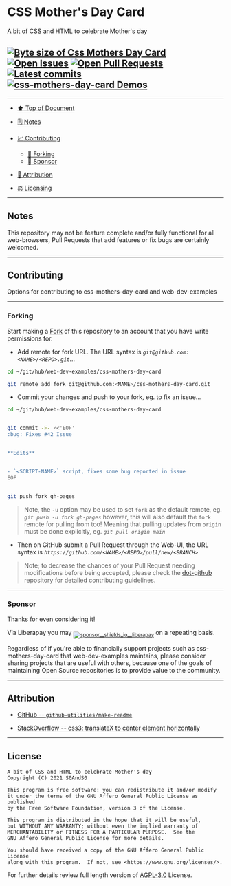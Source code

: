 # CSS Mother's Day Card
[heading__top]:
  #css-mothers-day-card
  "&#x2B06; A bit of CSS and HTML to celebrate Mother's day"


A bit of CSS and HTML to celebrate Mother's day


## [![Byte size of Css Mothers Day Card][badge__gh_pages__css_mothers_day_card__source_code]][css_mothers_day_card__gh_pages__source_code] [![Open Issues][badge__issues__css_mothers_day_card]][issues__css_mothers_day_card] [![Open Pull Requests][badge__pull_requests__css_mothers_day_card]][pull_requests__css_mothers_day_card] [![Latest commits][badge__commits__css_mothers_day_card__gh_pages]][commits__css_mothers_day_card__gh_pages] [![css-mothers-day-card Demos][badge__gh_pages__css_mothers_day_card]][gh_pages__css_mothers_day_card]


---


- [:arrow_up: Top of Document][heading__top]

- [&#x1F5D2; Notes][heading__notes]

- [:chart_with_upwards_trend: Contributing][heading__contributing]

  - [:trident: Forking][heading__forking]
  - [:currency_exchange: Sponsor][heading__sponsor]


- [:card_index: Attribution][heading__attribution]

- [:balance_scale: Licensing][heading__license]


---



## Notes
[heading__notes]:
  #notes
  "&#x1F5D2; Additional things to keep in mind when developing"


This repository may not be feature complete and/or fully functional for all web-browsers, Pull Requests that add features or fix bugs are certainly welcomed.



______


## Contributing
[heading__contributing]:
  #contributing
  "&#x1F4C8; Options for contributing to css-mothers-day-card and web-dev-examples"


Options for contributing to css-mothers-day-card and web-dev-examples


---


### Forking
[heading__forking]:
  #forking
  "&#x1F531; Tips for forking css-mothers-day-card"


Start making a [Fork][css_mothers_day_card__fork_it] of this repository to an account that you have write permissions for.


- Add remote for fork URL. The URL syntax is _`git@github.com:<NAME>/<REPO>.git`_...


```Bash
cd ~/git/hub/web-dev-examples/css-mothers-day-card

git remote add fork git@github.com:<NAME>/css-mothers-day-card.git
```


- Commit your changes and push to your fork, eg. to fix an issue...


```Bash
cd ~/git/hub/web-dev-examples/css-mothers-day-card


git commit -F- <<'EOF'
:bug: Fixes #42 Issue


**Edits**


- `<SCRIPT-NAME>` script, fixes some bug reported in issue
EOF


git push fork gh-pages
```


> Note, the `-u` option may be used to set `fork` as the default remote, eg. _`git push -u fork gh-pages`_ however, this will also default the `fork` remote for pulling from too! Meaning that pulling updates from `origin` must be done explicitly, eg. _`git pull origin main`_


- Then on GitHub submit a Pull Request through the Web-UI, the URL syntax is _`https://github.com/<NAME>/<REPO>/pull/new/<BRANCH>`_


> Note; to decrease the chances of your Pull Request needing modifications before being accepted, please check the [dot-github](https://github.com/web-dev-examples/.github) repository for detailed contributing guidelines.


---


### Sponsor
  [heading__sponsor]:
  #sponsor
  "&#x1F4B1; Methods for financially supporting web-dev-examples that maintains css-mothers-day-card"


Thanks for even considering it!


Via Liberapay you may <sub>[![sponsor__shields_io__liberapay]][sponsor__link__liberapay]</sub> on a repeating basis.


Regardless of if you're able to financially support projects such as css-mothers-day-card that web-dev-examples maintains, please consider sharing projects that are useful with others, because one of the goals of maintaining Open Source repositories is to provide value to the community.


______


## Attribution
[heading__attribution]:
  #attribution
  "&#x1F4C7; Resources that where helpful in building this project so far."


- [GitHub -- `github-utilities/make-readme`](https://github.com/github-utilities/make-readme)

- [StackOverflow -- css3: translateX to center element horizontally](https://stackoverflow.com/questions/20538718/)


______


## License
[heading__license]:
  #license
  "&#x2696; Legal side of Open Source"


```
A bit of CSS and HTML to celebrate Mother's day
Copyright (C) 2021 S0AndS0

This program is free software: you can redistribute it and/or modify
it under the terms of the GNU Affero General Public License as published
by the Free Software Foundation, version 3 of the License.

This program is distributed in the hope that it will be useful,
but WITHOUT ANY WARRANTY; without even the implied warranty of
MERCHANTABILITY or FITNESS FOR A PARTICULAR PURPOSE.  See the
GNU Affero General Public License for more details.

You should have received a copy of the GNU Affero General Public License
along with this program.  If not, see <https://www.gnu.org/licenses/>.
```


For further details review full length version of [AGPL-3.0][branch__current__license] License.



[branch__current__license]:
  /LICENSE
  "&#x2696; Full length version of AGPL-3.0 License"


[badge__commits__css_mothers_day_card__gh_pages]:
  https://img.shields.io/github/last-commit/web-dev-examples/css-mothers-day-card/gh-pages.svg

[commits__css_mothers_day_card__gh_pages]:
  https://github.com/web-dev-examples/css-mothers-day-card/commits/gh-pages
  "&#x1F4DD; History of changes on this branch"


[css_mothers_day_card__community]:
  https://github.com/web-dev-examples/css-mothers-day-card/community
  "&#x1F331; Dedicated to functioning code"

[css_mothers_day_card__gh_pages]:
  https://github.com/web-dev-examples/css-mothers-day-card/tree/
  "Source code examples hosted thanks to GitHub Pages!"

[badge__gh_pages__css_mothers_day_card]:
  https://img.shields.io/website/https/web-dev-examples.github.io/css-mothers-day-card/index.html.svg?down_color=darkorange&down_message=Offline&label=Demo&logo=Demo%20Site&up_color=success&up_message=Online

[gh_pages__css_mothers_day_card]:
  https://web-dev-examples.github.io/css-mothers-day-card/index.html
  "&#x1F52C; Check the example collection tests"

[issues__css_mothers_day_card]:
  https://github.com/web-dev-examples/css-mothers-day-card/issues
  "&#x2622; Search for and _bump_ existing issues or open new issues for project maintainer to address."

[css_mothers_day_card__fork_it]:
  https://github.com/web-dev-examples/css-mothers-day-card/
  "&#x1F531; Fork it!"

[pull_requests__css_mothers_day_card]:
  https://github.com/web-dev-examples/css-mothers-day-card/pulls
  "&#x1F3D7; Pull Request friendly, though please check the Community guidelines"

[css_mothers_day_card__gh_pages__source_code]:
  https://github.com/web-dev-examples/css-mothers-day-card/
  "&#x2328; Project source!"

[badge__issues__css_mothers_day_card]:
  https://img.shields.io/github/issues/web-dev-examples/css-mothers-day-card.svg

[badge__pull_requests__css_mothers_day_card]:
  https://img.shields.io/github/issues-pr/web-dev-examples/css-mothers-day-card.svg

[badge__gh_pages__css_mothers_day_card__source_code]:
  https://img.shields.io/github/repo-size/web-dev-examples/css-mothers-day-card


[sponsor__shields_io__liberapay]:
  https://img.shields.io/static/v1?logo=liberapay&label=Sponsor&message=web-dev-examples

[sponsor__link__liberapay]:
  https://liberapay.com/web-dev-examples
  "&#x1F4B1; Sponsor developments and projects that web-dev-examples maintains via Liberapay"

